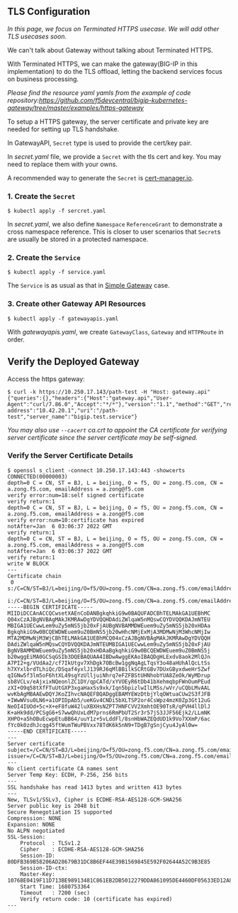 ## TLS Configuration

*In this page, we focus on Terminated HTTPS usecase. We will add other TLS usecases soon.*

We can't talk about Gateway without talking about Terminated HTTPS.
 
 With Terminated HTTPS, we can make the gateway(BIG-IP in this implementation) to do the TLS offload, letting the backend services focus on business processing.

 *Please find the resource yaml yamls from the example of code repository:https://github.com/f5devcentral/bigip-kubernetes-gateway/tree/master/examples/https-gateway*

To setup a HTTPS gateway, the server certificate and private key are needed for setting up TLS handshake.

In GatewayAPI, `Secret` type is used to provide the cert/key pair.

 In *secret.yaml* file, we provide a `Secret` with the tls cert and key. You may need to replace them with your owns.

 A recommended way to generate the `Secret` is [cert-manager.io](https://gateway-api.sigs.k8s.io/implementations/?h=cert+manager#cert-manager).

 ### 1. Create the `Secret`

 ```shell
 $ kubectl apply -f sercret.yaml
 ```

 In *secret.yaml*, we also define `Namespace` `ReferenceGrant` to demonstrate a cross namespace reference. This is closer to user scenarios that `Secret`s are usually be stored in a protected namespace. 

 ### 2. Create the `Service`

 ```shell
 $ kubectl apply -f service.yaml
 ```

 The `Service` is as usual as that in [Simple Gateway](../simple-gateway/) case.

 ### 3. Create other Gateway API Resources

 ```shell
 $ kubectl apply -f gatewayapis.yaml
 ```

With *gatewayapis.yaml*, we create `GatewayClass`, `Gateway` and `HTTPRoute` in order.

## Verify the Deployed Gateway

Access the https gateway:

```shell
$ curl -k https://10.250.17.143/path-test -H "Host: gateway.api"
{"queries":{},"headers":{"Host":"gateway.api","User-Agent":"curl/7.86.0","Accept":"*/*"},"version":"1.1","method":"GET","remote-address":"10.42.20.1","uri":"/path-test","server_name":"bigip.test.service"}
```

*You may also use `--cacert` ca.crt to appoint the CA certificate for verifying server certificate since the server certificate may be self-signed.*

### Verify the Server Certificate Details

```shell
$ openssl s_client -connect 10.250.17.143:443 -showcerts
CONNECTED(00000003)
depth=0 C = CN, ST = BJ, L = beijing, O = f5, OU = zong.f5.com, CN = a.zong.f5.com, emailAddress = a.zong@f5.com
verify error:num=18:self signed certificate
verify return:1
depth=0 C = CN, ST = BJ, L = beijing, O = f5, OU = zong.f5.com, CN = a.zong.f5.com, emailAddress = a.zong@f5.com
verify error:num=10:certificate has expired
notAfter=Jan  6 03:06:37 2022 GMT
verify return:1
depth=0 C = CN, ST = BJ, L = beijing, O = f5, OU = zong.f5.com, CN = a.zong.f5.com, emailAddress = a.zong@f5.com
notAfter=Jan  6 03:06:37 2022 GMT
verify return:1
write W BLOCK
---
Certificate chain
 0 s:/C=CN/ST=BJ/L=beijing/O=f5/OU=zong.f5.com/CN=a.zong.f5.com/emailAddress=a.zong@f5.com
   i:/C=CN/ST=BJ/L=beijing/O=f5/OU=zong.f5.com/CN=a.zong.f5.com/emailAddress=a.zong@f5.com
-----BEGIN CERTIFICATE-----
MIIDiDCCAnACCQCwsetXAEnCoDANBgkqhkiG9w0BAQUFADCBhTELMAkGA1UEBhMC
Q04xCzAJBgNVBAgMAkJKMRAwDgYDVQQHDAdiZWlqaW5nMQswCQYDVQQKDAJmNTEU
MBIGA1UECwwLem9uZy5mNS5jb20xFjAUBgNVBAMMDWEuem9uZy5mNS5jb20xHDAa
BgkqhkiG9w0BCQEWDWEuem9uZ0BmNS5jb20wHhcNMjExMjA3MDMwNjM3WhcNMjIw
MTA2MDMwNjM3WjCBhTELMAkGA1UEBhMCQ04xCzAJBgNVBAgMAkJKMRAwDgYDVQQH
DAdiZWlqaW5nMQswCQYDVQQKDAJmNTEUMBIGA1UECwwLem9uZy5mNS5jb20xFjAU
BgNVBAMMDWEuem9uZy5mNS5jb20xHDAaBgkqhkiG9w0BCQEWDWEuem9uZ0BmNS5j
b20wggEiMA0GCSqGSIb3DQEBAQUAA4IBDwAwggEKAoIBAQDgHLExdv8aok2MlQJn
A7PI2+g/VUdAa2/cf7IkUtgv7XhDgk7OBcBw1ggNqAgLTqsY3o48aHUhAlQcLtSs
h7XYxlbrdTLhiQc/DSqaf4yxlJ139RJ6qMlBBilkSCRtGBv7DUxGByxdweHr5Zwf
qIGNw5f3lm5oF6htXL49sgYzUlljuiNhrq7eFZFBStUHNhobYUA8ZeOk/WyMDrup
sb8VCLv/eAjxixNQeonlZC1DY/qpCATd/xYVOEyR6tDb41bXehmqbpFWnOumPEud
zXI+O9q58tXfFTuUtGXP3xgaHaxSs9xk/Iqn5bpizlwIlLMSs/wVr/uCQbLMvAAL
wvKbAgMBAAEwDQYJKoZIhvcNAQEFBQADggEBAMYEWzDtbjYlqOWtuaCUw2S3fJFB
+IWwWVsu0LN6+a1OPIDpAb5/ueKGv4CNDi5bXLTSP2or4CsWpz4mzK0Zp3Gt12uG
NeOI4IUOd+5c+X+eF8fuW42luXBXHsNZPT7HNFCVV2XmhtOE90TsR/qPVH4llDlJ
K+aHk9dd/PCSgG6+S7wwQhUxLdM7prns6RmPbUT2Sr3r57jS3JJF56Ejk2/LLmNK
XHPO+a5hOBuEcwpEtuBB64/uuY1z+5vLddFl/8snHbWAZEQdUD1k9Vo7XXmP/6ac
fYc0k0zdhJcqg45ftWumTWuPBVxx78TdK6k5nN9+TDgB7gSnjCyu4JyAl0w=
-----END CERTIFICATE-----
---
Server certificate
subject=/C=CN/ST=BJ/L=beijing/O=f5/OU=zong.f5.com/CN=a.zong.f5.com/emailAddress=a.zong@f5.com
issuer=/C=CN/ST=BJ/L=beijing/O=f5/OU=zong.f5.com/CN=a.zong.f5.com/emailAddress=a.zong@f5.com
---
No client certificate CA names sent
Server Temp Key: ECDH, P-256, 256 bits
---
SSL handshake has read 1413 bytes and written 413 bytes
---
New, TLSv1/SSLv3, Cipher is ECDHE-RSA-AES128-GCM-SHA256
Server public key is 2048 bit
Secure Renegotiation IS supported
Compression: NONE
Expansion: NONE
No ALPN negotiated
SSL-Session:
    Protocol  : TLSv1.2
    Cipher    : ECDHE-RSA-AES128-GCM-SHA256
    Session-ID: 80DFB369B58206AD28679B31DC8B6EF44E39B1569845E592F02644A52C9B3E85
    Session-ID-ctx:
    Master-Key: 1076BE0419F11D713BE98913481C861EB2DB5012279DDA861095DE4460DF05633ED12A8CFEB6050E17937A938803617D
    Start Time: 1680753364
    Timeout   : 7200 (sec)
    Verify return code: 10 (certificate has expired)
---
```